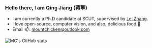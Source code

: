 ### Hello there, I am Qing Jiang (蒋擎)
- I am currently a Ph.D candidate at SCUT, supervised by [Lei Zhang](https://www.leizhang.org/).
- I love open-source, computer vision, and also, delicious food.🌭
- Email 📫: mountchicken@outlook.com

![MC's GitHub stats](https://github-readme-stats.vercel.app/api?username=Mountchicken&include_all_commits=true&count_private=true&role=OWNER,ORGANIZATION_MEMBER,COLLABORATOR&show_icons=true&theme=dracula&count_private=true)
